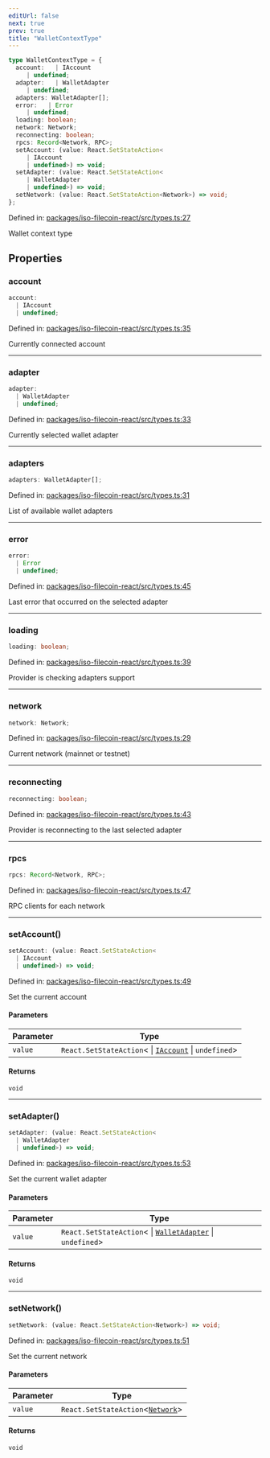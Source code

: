 ```yaml
---
editUrl: false
next: true
prev: true
title: "WalletContextType"
---
```


```ts
type WalletContextType = {
  account:   | IAccount
     | undefined;
  adapter:   | WalletAdapter
     | undefined;
  adapters: WalletAdapter[];
  error:   | Error
     | undefined;
  loading: boolean;
  network: Network;
  reconnecting: boolean;
  rpcs: Record<Network, RPC>;
  setAccount: (value: React.SetStateAction<
     | IAccount
     | undefined>) => void;
  setAdapter: (value: React.SetStateAction<
     | WalletAdapter
     | undefined>) => void;
  setNetwork: (value: React.SetStateAction<Network>) => void;
};
```

Defined in: [packages/iso-filecoin-react/src/types.ts:27](https://github.com/hugomrdias/filecoin/blob/main/packages/iso-filecoin-react/src/types.ts#L27)

Wallet context type

## Properties

### account

```ts
account: 
  | IAccount
  | undefined;
```

Defined in: [packages/iso-filecoin-react/src/types.ts:35](https://github.com/hugomrdias/filecoin/blob/main/packages/iso-filecoin-react/src/types.ts#L35)

Currently connected account

***

### adapter

```ts
adapter: 
  | WalletAdapter
  | undefined;
```

Defined in: [packages/iso-filecoin-react/src/types.ts:33](https://github.com/hugomrdias/filecoin/blob/main/packages/iso-filecoin-react/src/types.ts#L33)

Currently selected wallet adapter

***

### adapters

```ts
adapters: WalletAdapter[];
```

Defined in: [packages/iso-filecoin-react/src/types.ts:31](https://github.com/hugomrdias/filecoin/blob/main/packages/iso-filecoin-react/src/types.ts#L31)

List of available wallet adapters

***

### error

```ts
error: 
  | Error
  | undefined;
```

Defined in: [packages/iso-filecoin-react/src/types.ts:45](https://github.com/hugomrdias/filecoin/blob/main/packages/iso-filecoin-react/src/types.ts#L45)

Last error that occurred on the selected adapter

***

### loading

```ts
loading: boolean;
```

Defined in: [packages/iso-filecoin-react/src/types.ts:39](https://github.com/hugomrdias/filecoin/blob/main/packages/iso-filecoin-react/src/types.ts#L39)

Provider is checking adapters support

***

### network

```ts
network: Network;
```

Defined in: [packages/iso-filecoin-react/src/types.ts:29](https://github.com/hugomrdias/filecoin/blob/main/packages/iso-filecoin-react/src/types.ts#L29)

Current network (mainnet or testnet)

***

### reconnecting

```ts
reconnecting: boolean;
```

Defined in: [packages/iso-filecoin-react/src/types.ts:43](https://github.com/hugomrdias/filecoin/blob/main/packages/iso-filecoin-react/src/types.ts#L43)

Provider is reconnecting to the last selected adapter

***

### rpcs

```ts
rpcs: Record<Network, RPC>;
```

Defined in: [packages/iso-filecoin-react/src/types.ts:47](https://github.com/hugomrdias/filecoin/blob/main/packages/iso-filecoin-react/src/types.ts#L47)

RPC clients for each network

***

### setAccount()

```ts
setAccount: (value: React.SetStateAction<
  | IAccount
  | undefined>) => void;
```

Defined in: [packages/iso-filecoin-react/src/types.ts:49](https://github.com/hugomrdias/filecoin/blob/main/packages/iso-filecoin-react/src/types.ts#L49)

Set the current account

#### Parameters

| Parameter | Type |
| ------ | ------ |
| `value` | `React.SetStateAction`\< \| [`IAccount`](/api/iso-filecoin-react/types/interfaces/iaccount/) \| `undefined`\> |

#### Returns

`void`

***

### setAdapter()

```ts
setAdapter: (value: React.SetStateAction<
  | WalletAdapter
  | undefined>) => void;
```

Defined in: [packages/iso-filecoin-react/src/types.ts:53](https://github.com/hugomrdias/filecoin/blob/main/packages/iso-filecoin-react/src/types.ts#L53)

Set the current wallet adapter

#### Parameters

| Parameter | Type |
| ------ | ------ |
| `value` | `React.SetStateAction`\< \| [`WalletAdapter`](/api/iso-filecoin-react/types/interfaces/walletadapter/) \| `undefined`\> |

#### Returns

`void`

***

### setNetwork()

```ts
setNetwork: (value: React.SetStateAction<Network>) => void;
```

Defined in: [packages/iso-filecoin-react/src/types.ts:51](https://github.com/hugomrdias/filecoin/blob/main/packages/iso-filecoin-react/src/types.ts#L51)

Set the current network

#### Parameters

| Parameter | Type |
| ------ | ------ |
| `value` | `React.SetStateAction`\<[`Network`](/api/iso-filecoin-react/types/type-aliases/network/)\> |

#### Returns

`void`
